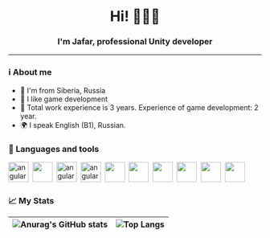 <div id="header" align="center">
  <h1>Hi! 👨🏻‍💻</h1>
  <h3>I'm Jafar, professional Unity developer</h3>
</div>

---

### ℹ️ About me
- 🌲 I'm from Siberia, Russia
- 👀 I like game development
- 📑 Total work experience is 3 years. Experience of game development: 2 year.
- 🌍 I speak English (B1), Russian.

### 🔧 Languages and tools
<img src="https://cdn.jsdelivr.net/gh/devicons/devicon/icons/unity/unity-original.svg" title="angular" width="40" height="40"/>&nbsp;
<img src="https://cdn.jsdelivr.net/gh/devicons/devicon/icons/csharp/csharp-original.svg" width="40" height="40"/>&nbsp;
<img src="https://cdn.jsdelivr.net/gh/devicons/devicon/icons/jetbrains/jetbrains-original.svg" title="angular" width="40" height="40"/>&nbsp;
<img src="https://cdn.jsdelivr.net/gh/devicons/devicon/icons/visualstudio/visualstudio-plain.svg" title="angular" width="40" height="40"/>&nbsp;
<img src="https://cdn.jsdelivr.net/gh/devicons/devicon/icons/blender/blender-original.svg" width="40" height="40"/>&nbsp;
<img src="https://cdn.jsdelivr.net/gh/devicons/devicon/icons/ubuntu/ubuntu-plain.svg" width="40" height="40"/>&nbsp;
<img src="https://cdn.jsdelivr.net/gh/devicons/devicon/icons/vuejs/vuejs-original.svg" width="40" height="40"/>&nbsp;
<img src="https://cdn.jsdelivr.net/gh/devicons/devicon/icons/vscode/vscode-original.svg" width="40" height="40"/>&nbsp;
<img src="https://cdn.jsdelivr.net/gh/devicons/devicon/icons/bash/bash-original.svg" width="40" height="40"/>&nbsp;
<img src="https://cdn.jsdelivr.net/gh/devicons/devicon/icons/git/git-original.svg" width="40" height="40"/>&nbsp;




### 📈 My Stats
| ![Anurag's GitHub stats](https://github-readme-stats.vercel.app/api?username=jafarovjafar&hide=contribs&show_icons=true) | ![Top Langs](https://github-readme-stats.vercel.app/api/top-langs/?username=jafarovjafar&layout=compact)
| ------------- | ------------- |

<!---
JafarovJafar/JafarovJafar is a ✨ special ✨ repository because its `README.md` (this file) appears on your GitHub profile.
You can click the Preview link to take a look at your changes.
--->
